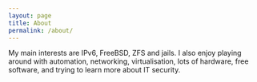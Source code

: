 ```yaml
---
layout: page
title: About
permalink: /about/
---
```


My main interests are IPv6, FreeBSD, ZFS and jails.
I also enjoy playing around with automation, networking, virtualisation, lots of hardware, free software, and trying to learn more about IT security.
